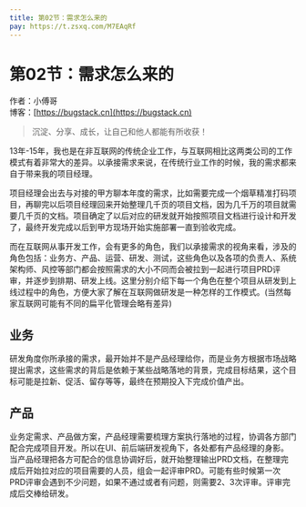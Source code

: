 ```yaml
---
title: 第02节：需求怎么来的
pay: https://t.zsxq.com/M7EAqRf
---
```


# 第02节：需求怎么来的

作者：小傅哥
<br/>博客：[https://bugstack.cn](https://bugstack.cn)

>沉淀、分享、成长，让自己和他人都能有所收获！

13年-15年，我也是在非互联网的传统企业工作，与互联网相比这两类公司的工作模式有着非常大的差异。以承接需求来说，在传统行业工作的时候，我的需求都来自于带来我的项目经理。

项目经理会出去与对接的甲方聊本年度的需求，比如需要完成一个烟草精准打码项目，再聊完以后项目经理回来开始整理几千页的项目文档，因为几千万的项目就需要几千页的文档。项目确定了以后对应的研发就开始按照项目文档进行设计和开发了，最终开发完成以后到甲方现场开始实施部署一直到验收完成。

而在互联网从事开发工作，会有更多的角色，我们以承接需求的视角来看，涉及的角色包括：业务方、产品、运营、研发、测试，这些角色以及各项的负责人、系统架构师、风控等部门都会按照需求的大小不同而会被拉到一起进行项目PRD评审，并逐步到排期、研发上线。这里分别介绍下每一个角色在整个项目从研发到上线过程中的角色，方便大家了解在互联网做研发是一种怎样的工作模式。(当然每家互联网可能有不同的扁平化管理会略有差异)

## 业务

研发角度你所承接的需求，最开始并不是产品经理给你，而是业务方根据市场战略提出需求，这些需求的背后是依赖于某些战略落地的背景，完成目标结果，这个目标可能是拉新、促活、留存等等，最终在预期投入下完成价值产出。

## 产品

业务定需求、产品做方案，产品经理需要梳理方案执行落地的过程，协调各方部门配合完成项目开发。所以在UI、前后端研发视角下，各处都有产品经理的身影。当产品经理把各方可配合的信息协调好后，就开始整理输出PRD文档，在整理完成后开始拉对应的项目需要的人员，组会一起评审PRD。可能有些时候第一次PRD评审会遇到不少问题，如果不通过或者有问题，则需要2、3次评审。评审完成后交棒给研发。

<!-- ![](/images/article/project/lottery/Part-1/1-02.png) -->
